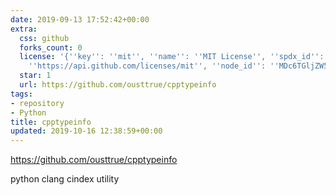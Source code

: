 ```yaml
---
date: 2019-09-13 17:52:42+00:00
extra:
  css: github
  forks_count: 0
  license: '{''key'': ''mit'', ''name'': ''MIT License'', ''spdx_id'': ''MIT'', ''url'':
    ''https://api.github.com/licenses/mit'', ''node_id'': ''MDc6TGljZW5zZTEz''}'
  star: 1
  url: https://github.com/ousttrue/cpptypeinfo
tags:
- repository
- Python
title: cpptypeinfo
updated: 2019-10-16 12:38:59+00:00
---
```


<https://github.com/ousttrue/cpptypeinfo>

python clang cindex utility
